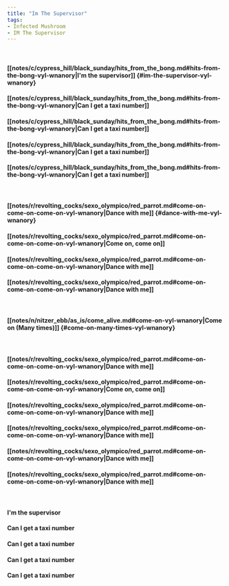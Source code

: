 ```yaml
---
title: "Im The Supervisor"
tags:
- Infected Mushroom
- IM The Supervisor
---
```

&nbsp;
#### [[notes/c/cypress_hill/black_sunday/hits_from_the_bong.md#hits-from-the-bong-vyl-wnanory|I'm the supervisor]] {#im-the-supervisor-vyl-wnanory}
#### [[notes/c/cypress_hill/black_sunday/hits_from_the_bong.md#hits-from-the-bong-vyl-wnanory|Can I get a taxi number]]
#### [[notes/c/cypress_hill/black_sunday/hits_from_the_bong.md#hits-from-the-bong-vyl-wnanory|Can I get a taxi number]]
#### [[notes/c/cypress_hill/black_sunday/hits_from_the_bong.md#hits-from-the-bong-vyl-wnanory|Can I get a taxi number]]
#### [[notes/c/cypress_hill/black_sunday/hits_from_the_bong.md#hits-from-the-bong-vyl-wnanory|Can I get a taxi number]]
&nbsp;
#### [[notes/r/revolting_cocks/sexo_olympico/red_parrot.md#come-on-come-on-come-on-vyl-wnanory|Dance with me]] {#dance-with-me-vyl-wnanory}
#### [[notes/r/revolting_cocks/sexo_olympico/red_parrot.md#come-on-come-on-come-on-vyl-wnanory|Come on, come on]]
#### [[notes/r/revolting_cocks/sexo_olympico/red_parrot.md#come-on-come-on-come-on-vyl-wnanory|Dance with me]]
#### [[notes/r/revolting_cocks/sexo_olympico/red_parrot.md#come-on-come-on-come-on-vyl-wnanory|Dance with me]]
&nbsp;
#### [[notes/n/nitzer_ebb/as_is/come_alive.md#come-on-vyl-wnanory|Come on (Many times)]] {#come-on-many-times-vyl-wnanory}
&nbsp;
#### [[notes/r/revolting_cocks/sexo_olympico/red_parrot.md#come-on-come-on-come-on-vyl-wnanory|Dance with me]]
#### [[notes/r/revolting_cocks/sexo_olympico/red_parrot.md#come-on-come-on-come-on-vyl-wnanory|Come on, come on]]
#### [[notes/r/revolting_cocks/sexo_olympico/red_parrot.md#come-on-come-on-come-on-vyl-wnanory|Dance with me]]
#### [[notes/r/revolting_cocks/sexo_olympico/red_parrot.md#come-on-come-on-come-on-vyl-wnanory|Dance with me]]
#### [[notes/r/revolting_cocks/sexo_olympico/red_parrot.md#come-on-come-on-come-on-vyl-wnanory|Dance with me]]
#### [[notes/r/revolting_cocks/sexo_olympico/red_parrot.md#come-on-come-on-come-on-vyl-wnanory|Dance with me]]
&nbsp;
#### I'm the supervisor
#### Can I get a taxi number
#### Can I get a taxi number
#### Can I get a taxi number
#### Can I get a taxi number
